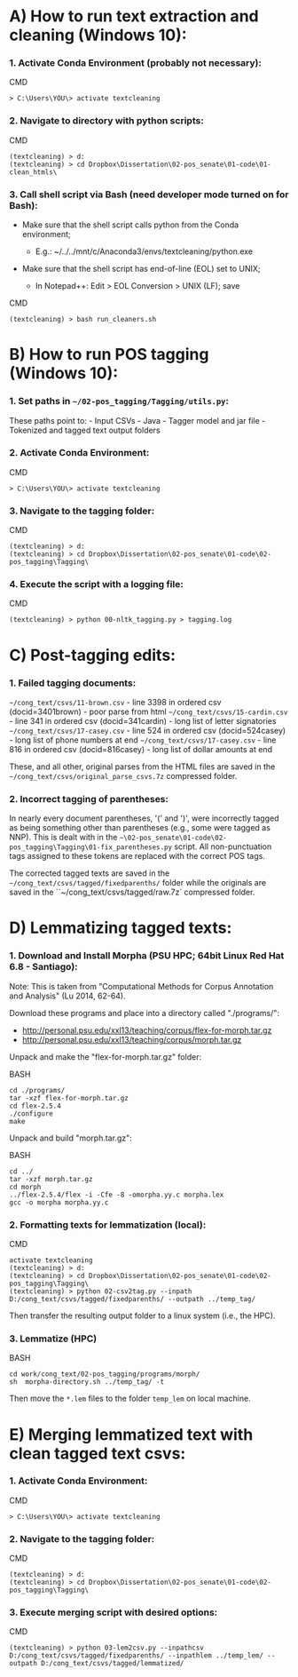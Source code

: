 # A) How to run text extraction and cleaning (Windows 10):

### 1. Activate Conda Environment (probably not necessary): 
CMD
```
> C:\Users\YOU\> activate textcleaning 
```

### 2. Navigate to directory with python scripts:
CMD
```
(textcleaning) > d:
(textcleaning) > cd Dropbox\Dissertation\02-pos_senate\01-code\01-clean_htmls\
```

### 3. Call shell script via Bash (need developer mode turned on for Bash):
- Make sure that the shell script calls python from the Conda environment;
	- E.g.: ~/../../mnt/c/Anaconda3/envs/textcleaning/python.exe
	
- Make sure that the shell script has end-of-line (EOL) set to UNIX; 
	- In Notepad++: Edit > EOL Conversion > UNIX (LF); save

CMD
```
(textcleaning) > bash run_cleaners.sh
```



# B) How to run POS tagging (Windows 10): 

### 1. Set paths in `~/02-pos_tagging/Tagging/utils.py`:
These paths point to:
	- Input CSVs
	- Java
	- Tagger model and jar file
	- Tokenized and tagged text output folders
	
	
### 2. Activate Conda Environment: 
CMD
```
> C:\Users\YOU\> activate textcleaning 
```

	
### 3. Navigate to the tagging folder:
CMD
```
(textcleaning) > d:
(textcleaning) > cd Dropbox\Dissertation\02-pos_senate\01-code\02-pos_tagging\Tagging\
```

### 4. Execute the script with a logging file:
CMD
```
(textcleaning) > python 00-nltk_tagging.py > tagging.log
```



# C) Post-tagging edits:

### 1. Failed tagging documents:
`~/cong_text/csvs/11-brown.csv` - line 3398 in ordered csv (docid=3401brown) 
	- poor parse from html
`~/cong_text/csvs/15-cardin.csv` - line 341 in ordered csv (docid=341cardin) 
	- long list of letter signatories
`~/cong_text/csvs/17-casey.csv` - line 524 in ordered csv (docid=524casey) 
	- long list of phone numbers at end
`~/cong_text/csvs/17-casey.csv` - line 816 in ordered csv (docid=816casey) 
	- long list of dollar amounts at end 

These, and all other, original parses from the HTML files are saved in the 
`~/cong_text/csvs/original_parse_csvs.7z` compressed folder. 


### 2. Incorrect tagging of parentheses:
In nearly every document parentheses, '(' and ')', were incorrectly tagged as 
being something other than parentheses (e.g., some were tagged as NNP). This 
is dealt with in the 
`~\02-pos_senate\01-code\02-pos_tagging\Tagging\01-fix_parentheses.py` 
script. All non-punctuation tags assigned to these tokens are replaced with the 
correct POS tags. 

The corrected tagged texts are saved in the `~/cong_text/csvs/tagged/fixedparenths/` 
folder while the originals are saved in the ``~/cong_text/csvs/tagged/raw.7z` 
compressed folder.




# D) Lemmatizing tagged texts:

### 1. Download and Install Morpha (PSU HPC; 64bit Linux Red Hat 6.8 - Santiago):

Note: This is taken from "Computational Methods for Corpus Annotation and 
		Analysis" (Lu 2014, 62-64).

Download these programs and place into a directory called "./programs/":
- http://personal.psu.edu/xxl13/teaching/corpus/flex-for-morph.tar.gz
- http://personal.psu.edu/xxl13/teaching/corpus/morph.tar.gz

Unpack and make the "flex-for-morph.tar.gz" folder:

BASH
```
cd ./programs/
tar -xzf flex-for-morph.tar.gz
cd flex-2.5.4
./configure
make
```


Unpack and build "morph.tar.gz":

BASH
```
cd ../
tar -xzf morph.tar.gz
cd morph
../flex-2.5.4/flex -i -Cfe -8 -omorpha.yy.c morpha.lex
gcc -o morpha morpha.yy.c
```


### 2. Formatting texts for lemmatization (local):

CMD
```
activate textcleaning
(textcleaning) > d:
(textcleaning) > cd Dropbox\Dissertation\02-pos_senate\01-code\02-pos_tagging\Tagging\
(textcleaning) > python 02-csv2tag.py --inpath D:/cong_text/csvs/tagged/fixedparenths/ --outpath ../temp_tag/
```

Then transfer the resulting output folder to a linux system (i.e., the HPC).


### 3. Lemmatize (HPC)

BASH
```
cd work/cong_text/02-pos_tagging/programs/morph/
sh  morpha-directory.sh ../temp_tag/ -t
```

Then move the `*.lem` files to the folder `temp_lem` on local machine.



# E) Merging lemmatized text with clean tagged text csvs:

### 1. Activate Conda Environment: 
CMD
```
> C:\Users\YOU\> activate textcleaning 
```

	
### 2. Navigate to the tagging folder:
CMD
```
(textcleaning) > d:
(textcleaning) > cd Dropbox\Dissertation\02-pos_senate\01-code\02-pos_tagging\Tagging\
```


### 3. Execute merging script with desired options:
CMD
```
(textcleaning) > python 03-lem2csv.py --inpathcsv D:/cong_text/csvs/tagged/fixedparenths/ --inpathlem ../temp_lem/ --outpath D:/cong_text/csvs/tagged/lemmatized/
```
